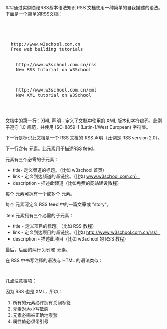 ###通过实例总结RSS基本语法知识
RSS 文档使用一种简单的自我描述的语法。下面是一个简单的RSS文档：
<pre>
<?xml version="1.0" encoding="ISO-8859-1" ?>
<rss version="2.0">
<channel>
  <title>W3School Home Page</title>
  <link>http://www.w3school.com.cn</link>
  <description>Free web building tutorials</description>
  <item>
    <title>RSS Tutorial</title>
    <link>http://www.w3school.com.cn/rss</link>
    <description>New RSS tutorial on W3School</description>
  </item>
  <item>
    <title>XML Tutorial</title>
    <link>http://www.w3school.com.cn/xml</link>
    <description>New XML tutorial on W3School</description>
  </item>
</channel>
</rss>
</pre>
文档中的第一行：XML 声明 - 定义了文档中使用的 XML 版本和字符编码。此例子遵守 1.0 规范，并使用 ISO-8859-1 (Latin-1/West European) 字符集。

下一行是标识此文档是一个 RSS 文档的 RSS 声明（此例是 RSS version 2.0）。

下一行含有 <channel>元素。此元素用于描述RSS feed。

<channel>元素有三个必需的子元素：

-  title- 定义频道的标题。（比如 w3school 首页）
-  link - 定义到达频道的超链接。（比如 www.w3school.com.cn）
-  description - 描述此频道（比如免费的网站建设教程）

每个 <channel> 元素可拥有一个或多个 <item> 元素。

每个 <item> 元素可定义 RSS feed 中的一篇文章或 "story"。

item 元素拥有三个必需的子元素：

- title - 定义项目的标题。（比如 RSS 教程）
- link - 定义到达项目的超链接。（比如 http://www.w3school.com.cn/rss）
- description - 描述此项目（比如 w3school 的 RSS 教程）

最后，后面的两行关闭 <channel> 和 <rss> 元素。

在 RSS 中书写注释的语法与 HTML 的语法类似：
<pre>
<!-- This is an RSS comment -->
</pre>
几点注意事项：

因为 RSS 也是 XML，所以：

1. 所有的元素必许拥有关闭标签
2. 元素对大小写敏感
3. 元素必需被正确地嵌套
4. 属性值必须带引号